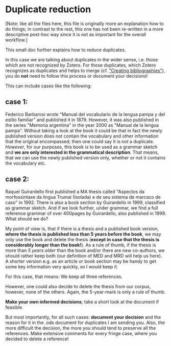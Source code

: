 # Duplicate reduction

\[Note: like all the files here, this file is originally more an explanation how to do things; in contrast to the rest, this one has not been re-written in a more descriptive post-hoc way since it is not as important for the overall workflow.\]

This small doc further explains how to reduce duplicates.

In this case we are talking about duplicates in the wider sense, i.e. those which are not recognized by Zotero.
For those duplicates, which Zotero recognizes as duplicates and helps to merge (cf. ["Creating bibliographies"](Creating_bibliographies.md)), you do **not** need to follow this process or document your decisions!

This can include cases like the following:

## case 1:

Federico Barbarosi wrote "Manual del vocabulario de la lengua pampa y del estilo familiar" and published it in 1879.
However, it was also published in the series "Memoria argentina" in the year 2000 as "Manual de la lengua pampa".
Without taking a look at the book it could be that in fact the newly published version does not contain the vocabulary and other information that the original encompassed; then one could say it is *not* a duplicate. *However*, for our purposes, this book is to be used as a grammar sketch and **we are  only interested in the grammatical description**. That means, that we can use the newly published version only, whether or not it contains the vocabulary etc.


## case 2:

Raquel Guirardello first published a MA thesis called "Aspectos da morfossintaxe da li­ngua Trumai (Isolada) e de seu sistema de marcaco de caso" in 1992.
There is also a book section by Guirardello in 1999, classified as grammar sketch. And if we look further, under grammar, we find a full reference grammar of over 400pages by Guirardello, also published in 1999.
What should we do?

My point of view is, that if there is a thesis and a published book version, **where the thesis is published less than 5 years before the book**, we may only use the book and delete the thesis (**except in case that the thesis is considerably longer than the book!**).
As a rule of thumb, if the thesis is more than *5 years older* than the book and/or there are new co-authors, we should rather keep both (our definition of MED and MRD will help us here).
A shorter version e.g. as an article or book section may be handy to get some key information very quickly, so I would keep it.

For this case, that means:
We keep all three references.

However, one could also decide to delete the thesis from our corpus, however, none of the others. Again, the 5-year-mark is only a rule of thumb.

**Make your own informed decisions**; take a short look at the document if feasible.

But most importantly, for all such cases: **document your decision** and the reason for it in the .ods document for duplicates I am sending you. Also, the more difficult the decision, the more you should tend to preserve all the references. Make extensive comments for every fringe case, where you decided to delete a reference!

